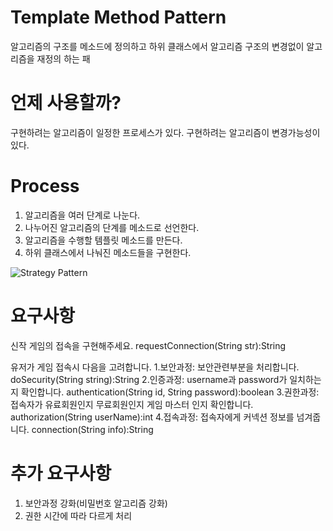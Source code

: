 # Template Method Pattern

알고리즘의 구조를 메소드에 정의하고 하위 클래스에서 알고리즘 구조의 변경없이 알고리즘을 재정의 하는 패

# 언제 사용할까?

구현하려는 알고리즘이 일정한 프로세스가 있다.
구현하려는 알고리즘이 변경가능성이 있다.

# Process
1. 알고리즘을 여러 단계로 나눈다.
2. 나누어진 알고리즘의 단계를 메소드로 선언한다.
3. 알고리즘을 수행할 템플릿 메소드를 만든다.
4. 하위 클래스에서 나눠진 메소드들을 구현한다.

![Strategy Pattern](https://dz2cdn1.dzone.com/storage/temp/14064500-templatemethoddesignpattern.png)

# 요구사항

신작 게임의 접속을 구현해주세요.
requestConnection(String str):String

유저가 게임 접속시 다음을 고려합니다.
1.보안과정: 보안관련부분을 처리합니다.
doSecurity(String string):String
2.인증과정: username과 password가 일치하는지 확인합니다.
authentication(String id, String password):boolean
3.권한과정: 접속자가 유료회원인지 무료회원인지 게임 마스터 인지 확인합니다.
authorization(String userName):int
4.접속과정: 접속자에게 커넥션 정보를 넘겨줍니다.
connection(String info):String

# 추가 요구사항
1. 보안과정 강화(비밀번호 알고리즘 강화)
2. 권한 시간에 따라 다르게 처리
